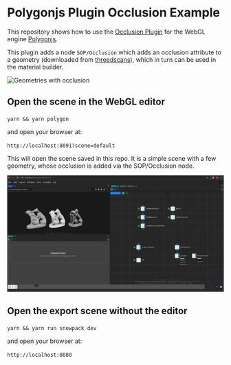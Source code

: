 # Polygonjs Plugin Occlusion Example

This repository shows how to use the [Occlusion Plugin](https://github.com/polygonjs/plugin-occlusion) for the WebGL engine [Polygonjs](https://github.com/polygonjs/polygonjs).

This plugin adds a node `SOP/Occlusion` which adds an occlusion attribute to a geometry (downloaded from [threedscans](http://threedscans.com/)), which in turn can be used in the material builder.

![Geometries with occlusion](https://github.com/polygonjs/example-plugin-occlusion/blob/main/doc/occlusion_examples.jpg?raw=true)
## Open the scene in the WebGL editor

`yarn && yarn polygon`

and open your browser at:

`http://localhost:8091?scene=default`

This will open the scene saved in this repo. It is a simple scene with a few geometry, whose occlusion is added via the SOP/Occlusion node.

![Occlusion plugin from Polygonjs node-based Editor](https://github.com/polygonjs/example-plugin-occlusion/blob/main/doc/occlusion_example_in_editor.jpg?raw=true)

## Open the export scene without the editor

`yarn && yarn run snowpack dev`

and open your browser at:

`http://localhost:8080`


